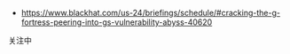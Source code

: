 - https://www.blackhat.com/us-24/briefings/schedule/#cracking-the-g-fortress-peering-into-gs-vulnerability-abyss-40620

关注中